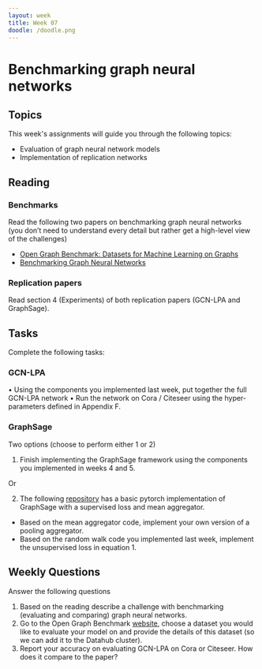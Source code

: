 ```yaml
---
layout: week
title: Week 07
doodle: /doodle.png
---
```


# Benchmarking graph neural networks

## Topics

This week's assignments will guide you through the following topics:
* Evaluation of graph neural network models 
* Implementation of replication networks 

## Reading

### Benchmarks
Read the following two papers on benchmarking graph neural networks (you don’t need to understand every detail but rather get a high-level view of the challenges)

*  [Open Graph Benchmark: Datasets for Machine Learning on Graphs](https://arxiv.org/pdf/2005.00687.pdf)
*  [Benchmarking Graph Neural Networks](https://arxiv.org/pdf/2003.00982.pdf)

### Replication papers
Read section 4 (Experiments) of both replication papers (GCN-LPA and GraphSage).


## Tasks
Complete the following tasks: 
### GCN-LPA
•	Using the components you implemented last week, put together the full GCN-LPA network 
•	Run the network on Cora / Citeseer  using the hyper-parameters defined in Appendix F. 

### GraphSage
Two options (choose to perform either 1 or 2)

1.	Finish implementing the GraphSage framework using the components you implemented in weeks 4 and 5.

Or 

2.	The following [repository](https://github.com/williamleif/graphsage-simple) has a basic pytorch implementation of GraphSage with a supervised loss and mean aggregator. 
*	Based on the mean aggregator code, implement your own version of a pooling aggregator.
*	Based on the random walk code you implemented last week, implement the unsupervised loss in equation 1. 

## Weekly Questions

Answer the following questions
1.	Based on the reading describe a challenge with benchmarking (evaluating and comparing) graph neural networks.
2.	Go to the Open Graph Benchmark [website](https://ogb.stanford.edu/), choose a dataset you would like to evaluate your model on and provide the details of this dataset (so we can add it to the Datahub cluster).
3.	Report your accuracy on evaluating GCN-LPA on Cora or Citeseer. How does it compare to the paper?   



